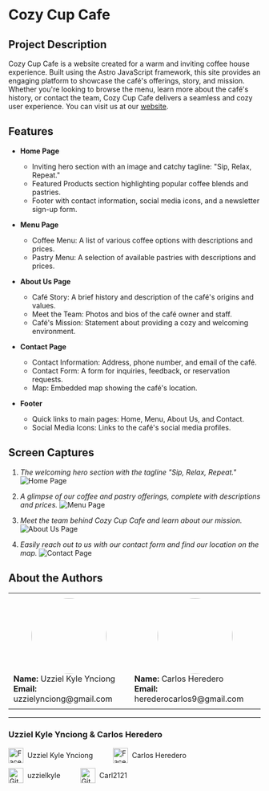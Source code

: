 # Cozy Cup Cafe

## Project Description

Cozy Cup Cafe is a website created for a warm and inviting coffee house experience. Built using the Astro JavaScript framework, this site provides an engaging platform to showcase the café's offerings, story, and mission. Whether you're looking to browse the menu, learn more about the café's history, or contact the team, Cozy Cup Cafe delivers a seamless and cozy user experience. You can visit us at our [website](https://cozycup.netlify.app).

## Features

- **Home Page**
  - Inviting hero section with an image and catchy tagline: "Sip, Relax, Repeat."
  - Featured Products section highlighting popular coffee blends and pastries.
  - Footer with contact information, social media icons, and a newsletter sign-up form.

- **Menu Page**
  - Coffee Menu: A list of various coffee options with descriptions and prices.
  - Pastry Menu: A selection of available pastries with descriptions and prices.

- **About Us Page**
  - Café Story: A brief history and description of the café's origins and values.
  - Meet the Team: Photos and bios of the café owner and staff.
  - Café's Mission: Statement about providing a cozy and welcoming environment.

- **Contact Page**
  - Contact Information: Address, phone number, and email of the café.
  - Contact Form: A form for inquiries, feedback, or reservation requests.
  - Map: Embedded map showing the café's location.

- **Footer**
  - Quick links to main pages: Home, Menu, About Us, and Contact.
  - Social Media Icons: Links to the café's social media profiles.

## Screen Captures

1. *The welcoming hero section with the tagline "Sip, Relax, Repeat."*
   ![Home Page](https://github.com/user-attachments/assets/728b51e5-034c-4e07-9219-f70dc55e90e5)

2. *A glimpse of our coffee and pastry offerings, complete with descriptions and prices.*
   ![Menu Page](https://github.com/user-attachments/assets/7adfd8f1-8567-441d-acf2-6564e018ba37)

3. *Meet the team behind Cozy Cup Cafe and learn about our mission.*
   ![About Us Page](https://github.com/user-attachments/assets/023c8b78-1500-4382-8ae2-2ea2641f0f1c)

4. *Easily reach out to us with our contact form and find our location on the map.*
   ![Contact Page](https://github.com/user-attachments/assets/36c7c037-dc3b-4504-a477-04bed90f7d40)

## About the Authors

<table>
    <tr>
        <td align="center" style="padding: 10px;">
            <img src="https://github.com/uzzielkyle.png" width="150" style="border-radius: 50%;" /><br>
            <div style="text-align: left;">
                <strong>Name:</strong> Uzziel Kyle Ynciong<br>
                <strong>Email:</strong> uzzielynciong@gmail.com
            </div>
        </td>
        <td align="center" style="padding: 10px;">
            <img src="https://github.com/Carl2121.png" width="150" style="border-radius: 50%;" /><br>
            <div style="text-align: left;">
                <strong>Name:</strong> Carlos Heredero<br>
                <strong>Email:</strong> herederocarlos9@gmail.com
            </div>
        </td>
    </tr>
</table>


---

### Uzziel Kyle Ynciong & Carlos Heredero

<div style="display: flex; align-items: center; margin-bottom: 10px;">
  <a href="https://www.facebook.com/uk.ynciong24" style="text-decoration: none; display: flex; align-items: center; margin-right: 40px;">
    <img src="https://github.com/user-attachments/assets/a47b9c5d-b646-4da1-943f-41bff80320a8" alt="Facebook" width="30" />
    <span style="margin-left: 8px;">Uzziel Kyle Ynciong</span>
  </a>

  <a href="https://www.facebook.com/carlosmiguel.heredero" style="text-decoration: none; display: flex; align-items: center;">
    <img src="https://github.com/user-attachments/assets/a47b9c5d-b646-4da1-943f-41bff80320a8" alt="Facebook" width="30" />
    <span style="margin-left: 8px;">Carlos Heredero</span>
  </a>
</div>

<div style="display: flex; align-items: center;">
  <a href="https://github.com/uzzielkyle" style="text-decoration: none; display: flex; align-items: center; margin-right: 40px;">
    <img src="https://github.com/user-attachments/assets/4dddc6a0-ee8a-47ee-95d8-46795652828a" alt="GitHub" width="30" />
    <span style="margin-left: 8px;">uzzielkyle</span>
  </a>

  <a href="https://github.com/Carl2121" style="text-decoration: none; display: flex; align-items: center;">
    <img src="https://github.com/user-attachments/assets/4dddc6a0-ee8a-47ee-95d8-46795652828a" alt="GitHub" width="30" />
    <span style="margin-left: 8px;">Carl2121</span>
  </a>
</div>